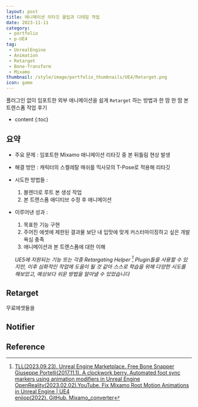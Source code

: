 ```yaml
---
layout: post
title: 애니메이션 리타깃 꿀팁과 디테일 작업
date: 2023-11-11
category: 
 - portfolio
 - p-UE4
tag:
 - UnrealEngine
 - Animation
 - Retarget
 - Bone-Transform
 - Mixamo
thumbnail: /style/image/portfolio_thumbnails/UE4/Retarget.png
icon: game
---
```


플러그인 없이 임포트한 외부 애니메이션을 쉽게 `Retarget` 하는 방법과 한 땀 한 땀 본 트렌스폼 작업 후기

* content
{:toc}

## 요약

- 주요 문제 : 임포트한 Mixamo 애니메이션 리타깃 중 본 뒤틀림 현상 발생  
- 해결 방안 : 캐릭터의 스켈레탈 매쉬를 믹사모의 T-Pose로 적용해 리타깃  
- 시도한 방법들 : 
    1. 블렌더로 루트 본 생성 작업
    2. 본 트랜스폼 애디티브 수정 후 애니메이션 
- 이루어낸 성과 :  
    1. 목표한 기능 구현
    2. 주어진 에셋에 제한된 결과물 보단 내 입맛에 맞게 커스터마이징하고 싶은 개발 욕심 충족  
    3. 애니메이션과 본 트랜스폼에 대한 이해  

    *UE5에 지원되는 기능 또는 각종 Retargating Helper [^1] Plugin들을 사용할 수 있지만, 이후 심화적인 작업에 도움이 될 것 같아 스스로 학습을 위해 다양한 시도를 해보았고, 예상보다 쉬운 방법을 알아낼 수 있었습니다*

## Retarget

무료에셋들을 

## Notifier


## Reference

[^1]: [TLL(2023.09.23). Unreal Engine Marketplace. Free Bone Snapper](https://www.unrealengine.com/marketplace/en-US/product/free-bone-snapper)
[Giuseppe Portelli(2017.11.1). A clockwork berry. Automated foot sync markers using animation modifiers in Unreal Engine](http://www.aclockworkberry.com/automated-foot-sync-markers-using-animation-modifiers-unreal-engine/)  
[OpenReality(2023.02.02).YouTube. Fix Mixamo Root Motion Animations in Unreal Engine | UE4](https://www.youtube.com/watch?v=gq8k5ZOBjww)  
[enjiop(2022). GitHub. Mixamo_converter](https://github.com/enziop/mixamo_converter)
